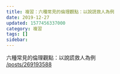 ```yaml
---
title: 複習：六種常見的倫理觀點：以說謊救人為例
date: 2019-12-27
updated: 1577456337000
category: 複習
tags: []
sidebar: 
---
```


<p>六種常見的倫理觀點：以說謊救人為例<br/>
<a href="/posts/269193588" target="_blank">/posts/269193588</a></p>
<p> </p>
